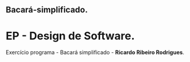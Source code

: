 ## Bacará-simplificado.
# EP - Design de Software.
Exercício programa - Bacará simplificado - __Ricardo Ribeiro Rodrigues__.
